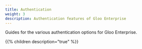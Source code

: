 ```yaml
---
title: Authentication
weight: 3
description: Authentication features of Gloo Enterprise
---
```


Guides for the various authentication options for Gloo Enterprise.

{{% children description="true" %}}